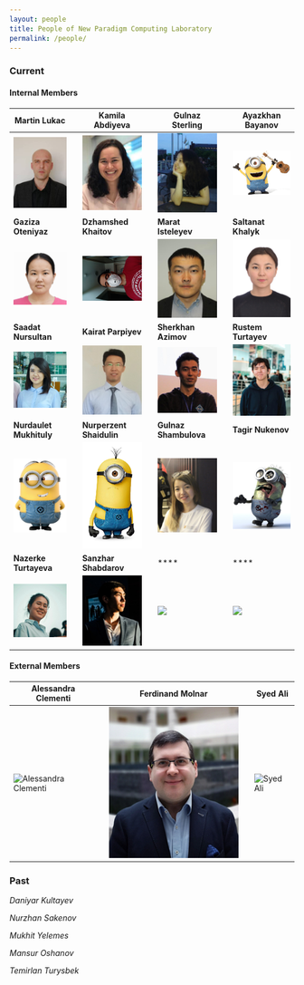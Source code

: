 ```yaml
---
layout: people
title: People of New Paradigm Computing Laboratory
permalink: /people/
---
```


<h3>Current</h3>

<h4>Internal Members</h4>


| Martin Lukac |   | Kamila Abdiyeva |   | Gulnaz Sterling |   | Ayazkhan Bayanov |
|  ----  | ---- | ----  | ---- | ----  | ---- | ----  |
| ![Martin Lukac](/images/lukac.jpg)| | ![Kamila Abdiyeva](/images/kamila.png) | | ![Gulnaz Sterling](/images/gulnazS.png)  | | ![Ayazkhan Bayanov](/images/MUSIC.png)  | 
|  **Gaziza Oteniyaz**  |  | **Dzhamshed Khaitov** |  | **Marat Isteleyev**  | | **Saltanat Khalyk** |
|  ![Gaziza Oteniyaz](/images/gaziza.png)  | | ![Dzhamshed Khaitov](/images/dzhamshed1.png)  |  | ![Marat Isteleyev](/images/marat.png)  |  | ![Saltanat Khalyk](/images/saltanat.png)  |
| **Saadat Nursultan** |  | **Kairat Parpiyev**  |  | **Sherkhan Azimov** |  | **Rustem Turtayev** |
| ![Saadat Nursultan](/images/saadat1.png)  | | ![Kairat Parpiyev](/images/kairat.png) | | ![Sherkhan Azimov](/images/sherkhan.png) | | ![Rustem Turtayev](/images/rustem.png) |
| **Nurdaulet Mukhituly** |  | **Nurperzent Shaidulin**  |  | **Gulnaz Shambulova** |  | **Tagir Nukenov** |
| ![Nurdaulet Mukhituly](/images/minionB.png)  | | ![Nurperzent Shaidulin](/images/minionO.png) | | ![Gulnaz Shambulova](/images/gulnazZ.png) | | ![Tagir Nukenov](/images/minonsZ.png) |
| **Nazerke Turtayeva** |  | **Sanzhar Shabdarov**  |  | **** |  | **** |
| ![Nazerke Turtayeva](/images/nazerke.png)  | | ![Sanzhar Shabdarov](/images/sanzhar.png) | | ![](/images/yourimage.png) | | ![](/images/yourimage.png) |



<h4>External Members</h4>

| Alessandra Clementi |   | Ferdinand Molnar |  | Syed Ali |
|  ----  | ---- | ----  | ---- | ----  |
| ![Alessandra Clementi](/images/yourimage.png)  |  | ![Ferdinand Molnar](/images/ferdinand.png)  |  | ![Syed Ali](/images/yourimage.png)  |


<h3>Past</h3>

*Daniyar Kultayev*

*Nurzhan Sakenov* 

*Mukhit Yelemes*

*Mansur Oshanov*

*Temirlan Turysbek*
